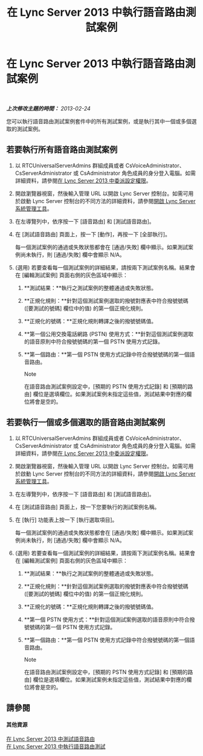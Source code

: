 ﻿---
title: 在 Lync Server 2013 中執行語音路由測試案例
TOCTitle: 在 Lync Server 2013 中執行語音路由測試案例
ms:assetid: fb4d32df-b9ea-4944-8cd7-a6102c78c465
ms:mtpsurl: https://technet.microsoft.com/zh-tw/library/Gg413068(v=OCS.15)
ms:contentKeyID: 49292893
ms.date: 08/24/2015
mtps_version: v=OCS.15
ms.translationtype: HT
---

# 在 Lync Server 2013 中執行語音路由測試案例

 

_**上次修改主題的時間：** 2013-02-24_

您可以執行語音路由測試案例套件中的所有測試案例，或是執行其中一個或多個選取的測試案例。

## 若要執行所有語音路由測試案例

1.  以 RTCUniversalServerAdmins 群組成員或者 CsVoiceAdministrator、CsServerAdministrator 或 CsAdministrator 角色成員的身分登入電腦。如需詳細資料，請參閱[在 Lync Server 2013 中委派設定權限](lync-server-2013-delegate-setup-permissions.md)。

2.  開啟瀏覽器視窗，然後輸入管理 URL 以開啟 Lync Server 控制台。如需可用於啟動 Lync Server 控制台的不同方法的詳細資料，請參閱[開啟 Lync Server 系統管理工具](lync-server-2013-open-lync-server-administrative-tools.md)。

3.  在左導覽列中，依序按一下 \[語音路由\] 和 \[測試語音路由\]。

4.  在 \[測試語音路由\] 頁面上，按一下 \[動作\]，再按一下 \[全部執行\]。
    
    每一個測試案例的通過或失敗狀態都會在 \[通過/失敗\] 欄中顯示。如果測試案例尚未執行，則 \[通過/失敗\] 欄中會顯示 N/A。

5.  (選用) 若要查看每一個測試案例的詳細結果，請按兩下測試案例名稱。結果會在 \[編輯測試案例\] 頁面右側的灰色區域中顯示：
    
    1.  **測試結果：**執行之測試案例的整體通過或失敗狀態。
    
    2.  **正規化規則：**針對這個測試案例選取的撥號對應表中符合撥號號碼 (\[要測試的號碼\] 欄位中的值) 的第一個正規化規則。
    
    3.  **正規化的號碼：**正規化規則轉譯之後的撥號號碼值。
    
    4.  **第一個公用交換電話網路 (PSTN) 使用方式：**針對這個測試案例選取的語音原則中符合撥號號碼的第一個 PSTN 使用方式記錄。
    
    5.  **第一個路由：**第一個 PSTN 使用方式記錄中符合撥號號碼的第一個語音路由。
        
        > [!NOTE]  
        > 在語音路由測試案例設定中，[預期的 PSTN 使用方式記錄] 和 [預期的路由] 欄位是選填欄位。如果測試案例未指定這些值，測試結果中對應的欄位將會是空的。
        


## 若要執行一個或多個選取的語音路由測試案例

1.  以 RTCUniversalServerAdmins 群組成員或者 CsVoiceAdministrator、CsServerAdministrator 或 CsAdministrator 角色成員的身分登入電腦。如需詳細資料，請參閱[在 Lync Server 2013 中委派設定權限](lync-server-2013-delegate-setup-permissions.md)。

2.  開啟瀏覽器視窗，然後輸入管理 URL 以開啟 Lync Server 控制台。如需可用於啟動 Lync Server 控制台的不同方法的詳細資料，請參閱[開啟 Lync Server 系統管理工具](lync-server-2013-open-lync-server-administrative-tools.md)。

3.  在左導覽列中，依序按一下 \[語音路由\] 和 \[測試語音路由\]。

4.  在 \[測試語音路由\] 頁面上，按一下您要執行的測試案例名稱。

5.  在 \[執行\] 功能表上按一下 \[執行選取項目\]。
    
    每一個測試案例的通過或失敗狀態都會在 \[通過/失敗\] 欄中顯示。如果測試案例尚未執行，則 \[通過/失敗\] 欄中會顯示 N/A。

6.  (選用) 若要查看每一個測試案例的詳細結果，請按兩下測試案例名稱。結果會在 \[編輯測試案例\] 頁面右側的灰色區域中顯示：
    
    1.  **測試結果：**執行之測試案例的整體通過或失敗狀態。
    
    2.  **正規化規則：**針對這個測試案例選取的撥號對應表中符合撥號號碼 (\[要測試的號碼\] 欄位中的值) 的第一個正規化規則。
    
    3.  **正規化的號碼：**正規化規則轉譯之後的撥號號碼值。
    
    4.  **第一個 PSTN 使用方式：**針對這個測試案例選取的語音原則中符合撥號號碼的第一個 PSTN 使用方式記錄。
    
    5.  **第一個路由：**第一個 PSTN 使用方式記錄中符合撥號號碼的第一個語音路由。
        
        > [!NOTE]  
        > 在語音路由測試案例設定中，[預期的 PSTN 使用方式記錄] 和 [預期的路由] 欄位是選填欄位。如果測試案例未指定這些值，測試結果中對應的欄位將會是空的。
        


## 請參閱

#### 其他資源

[在 Lync Server 2013 中測試語音路由](lync-server-2013-test-voice-routing.md)  
[在 Lync Server 2013 中執行語音路由測試](lync-server-2013-running-voice-routing-tests.md)

